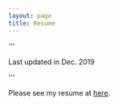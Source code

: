 ```yaml
---
layout: page
title: Resume
---
```


'''
<p class="message">
   Last updated in Dec. 2019
</p>
'''

Please see my resume at [here](../IMG_0150.JPG).
